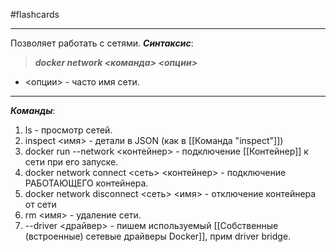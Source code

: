 #flashcards 
***
Позволяет работать с сетями.
***Синтаксис***:
>***docker network <команда> <опции>***
- <опции> - часто имя сети.
***
***Команды***:
1. ls - просмотр сетей.
2. inspect <имя> - детали в JSON (как в [[Команда "inspect"]])
3. docker run --network <контейнер> - подключение [[Контейнер]] к сети при его запуске.
4. docker network connect <сеть> <контейнер> - подключение РАБОТАЮЩЕГО контейнера.
5. docker network disconnect <сеть> <имя> - отключение контейнера от сети
6. rm <имя> - удаление сети.
7. --driver <драйвер> - пишем используемый [[Собственные (встроенные) сетевые драйверы Docker]], прим driver bridge.